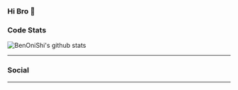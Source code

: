 ### Hi Bro 👋

<!--
**BenOniShi/BenOniShi** is a ✨ _special_ ✨ repository because its `README.md` (this file) appears on your GitHub profile.

Here are some ideas to get you started:

- 🔭 I’m currently working on ...
- 🌱 I’m currently learning ...
- 👯 I’m looking to collaborate on ...
- 🤔 I’m looking for help with ...
- 💬 Ask me about ...
- 📫 How to reach me: ...
- 😄 Pronouns: ...
- ⚡ Fun fact: ...
-->



### Code Stats
![BenOniShi's github stats](https://github-readme-stats.vercel.app/api?username=BenOniShi&show_icons=true&theme=dracula)

---- 

### Social



----

<!--
- 👻 : [BenOniShi.top](http://BenOniShi.top)
### Contact me
shibn9510@gmail.com


-->
